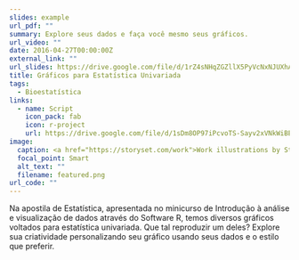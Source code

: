 ```yaml
---
slides: example
url_pdf: ""
summary: E﻿xplore seus dados e faça você mesmo seus gráficos.
url_video: ""
date: 2016-04-27T00:00:00Z
external_link: ""
url_slides: https://drive.google.com/file/d/1rZ4sNHqZGZllX5PyVcNxNJUXhAaJqfkm/view?usp=drive_link
title: Gráficos para Estatística Univariada
tags:
  - Bioestatística
links:
  - name: Script
    icon_pack: fab
    icon: r-project
    url: https://drive.google.com/file/d/1sDm8OP97iPcvoTS-Sayv2xVNkWiBERSO/view?usp=drive_link
image:
  caption: <a href="https://storyset.com/work">Work illustrations by Storyset</a>
  focal_point: Smart
  alt_text: ""
  filename: featured.png
url_code: ""
---
```

Na apostila de Estatística, apresentada no minicurso de Introdução à análise e visualização de dados através do Software R, temos diversos gráficos voltados para estatística univariada. Que tal reproduzir um deles? Explore sua criatividade personalizando seu gráfico usando seus dados e o estilo que preferir.
